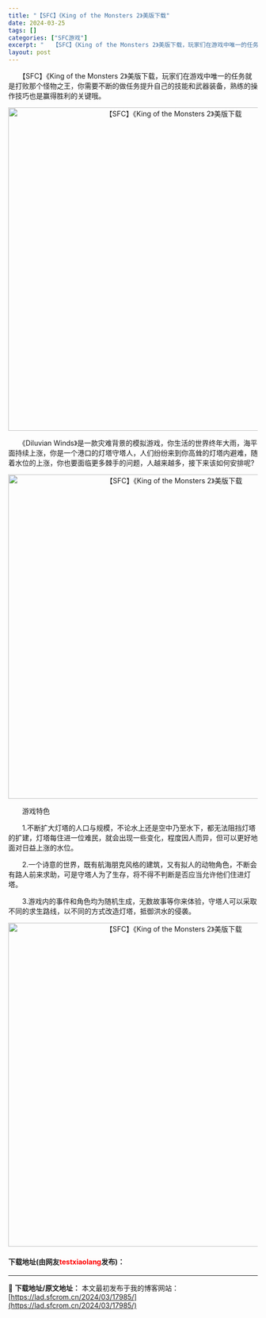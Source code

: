 ```yaml
---
title: "【SFC】《King of the Monsters 2》美版下载"
date: 2024-03-25
tags: []
categories: ["SFC游戏"]
excerpt: "　　【SFC】《King of the Monsters 2》美版下载，玩家们在游戏中唯一的任务就是打败那个怪物之王，你需要不断的做任务提升自己的技能和武器装备，熟练的操作技巧也是赢得胜利的关键哦。 　　《Diluvian Winds》是一款灾难背景的模拟游戏，你生活的世界终年大雨，海平面持续上涨，&hellip;"
layout: post
---
```


 <p>　　【SFC】《King of the Monsters 2》美版下载，玩家们在游戏中唯一的任务就是打败那个怪物之王，你需要不断的做任务提升自己的技能和武器装备，熟练的操作技巧也是赢得胜利的关键哦。</p> <p align="center"><img align="" border="0" src="https://lad.sfcrom.cn/wp-content/uploads/2024/03/20240324_6600bd6dad9f1.png" width="652" alt="【SFC】《King of the Monsters 2》美版下载" /></p> <p>　　《Diluvian Winds》是一款灾难背景的模拟游戏，你生活的世界终年大雨，海平面持续上涨，你是一个港口的灯塔守塔人，人们纷纷来到你高耸的灯塔内避难，随着水位的上涨，你也要面临更多棘手的问题，人越来越多，接下来该如何安排呢?</p> <p align="center"><img align="" border="0" src="https://lad.sfcrom.cn/wp-content/uploads/2024/03/20240324_6600bd6ee5535.png" width="654" alt="【SFC】《King of the Monsters 2》美版下载" /></p> <p>　　游戏特色</p> <p>　　1.不断扩大灯塔的人口与规模，不论水上还是空中乃至水下，都无法阻挡灯塔的扩建，灯塔每住进一位难民，就会出现一些变化，程度因人而异，但可以更好地面对日益上涨的水位。</p> <p>　　2.一个诗意的世界，既有航海朋克风格的建筑，又有拟人的动物角色，不断会有路人前来求助，可是守塔人为了生存，将不得不判断是否应当允许他们住进灯塔。</p> <p>　　3.游戏内的事件和角色均为随机生成，无数故事等你来体验，守塔人可以采取不同的求生路线，以不同的方式改造灯塔，抵御洪水的侵袭。</p> <p align="center"><img align="" border="0" src="https://lad.sfcrom.cn/wp-content/uploads/2024/03/20240324_6600bd70254c8.png" width="653" alt="【SFC】《King of the Monsters 2》美版下载" /></p> <p><h4>下载地址(由网友<font color="red">testxiaolang</font>发布)：</h4></p> 

---
📖 **下载地址/原文地址：** 本文最初发布于我的博客网站：[https://lad.sfcrom.cn/2024/03/17985/](https://lad.sfcrom.cn/2024/03/17985/)

